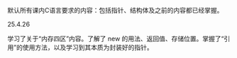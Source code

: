 默认所有课内C语言要求的内容：包括指针、结构体及之前的内容都已经掌握。

25.4.26
   
   学习了关于“内存四区”内容。了解了 $\text{new}$ 的用法、返回值、存储位置。掌握了“引用”的使用方法，以及学习到其本质为封装好的指针。
